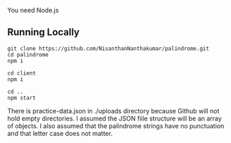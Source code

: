 You need Node.js

## Running Locally

```
git clone https://github.com/NisanthanNanthakumar/palindrome.git
cd palindrome
npm i

cd client
npm i

cd ..
npm start
```

There is practice-data.json in ./uploads directory because Github will not hold empty directories. I assumed the JSON fiile structure will be an array of objects. I also assumed that the palindrome strings have no punctuation and that letter case does not matter.
